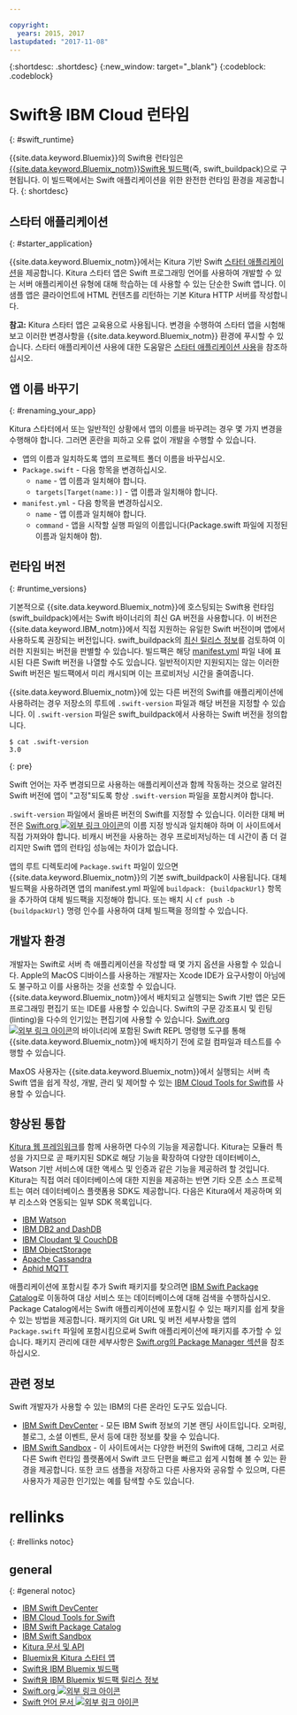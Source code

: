 ```yaml
---

copyright:
  years: 2015, 2017
lastupdated: "2017-11-08"
---
```


{:shortdesc: .shortdesc}
{:new_window: target="_blank"}
{:codeblock: .codeblock}

# Swift용 IBM Cloud 런타임
{: #swift_runtime}

{{site.data.keyword.Bluemix}}의 Swift용 런타임은 [{{site.data.keyword.Bluemix_notm}}Swift용 빌드팩](https://github.com/IBM-Swift/swift-buildpack)(즉, swift_buildpack)으로 구현됩니다.
이 빌드팩에서는 Swift 애플리케이션을 위한 완전한 런타임 환경을 제공합니다.
{: shortdesc}

## 스타터 애플리케이션
{: #starter_application}

{{site.data.keyword.Bluemix_notm}}에서는 Kitura 기반 Swift [스타터 애플리케이션](https://github.com/IBM-Bluemix/Kitura-Starter)을 제공합니다. Kitura 스타터 앱은 Swift 프로그래밍 언어를 사용하여 개발할 수 있는 서버 애플리케이션 유형에 대해 학습하는 데 사용할 수 있는 단순한 Swift 앱니다. 이 샘플 앱은 클라이언트에 HTML 컨텐츠를 리턴하는 기본 Kitura HTTP 서버를 작성합니다.

**참고:** Kitura 스타터 앱은 교육용으로 사용됩니다. 변경을 수행하여 스타터 앱을 시험해 보고 이러한 변경사항을 {{site.data.keyword.Bluemix_notm}} 환경에 푸시할 수 있습니다. 스타터 애플리케이션 사용에 대한 도움말은 [스타터 애플리케이션 사용](../../cfapps/starter_app_usage.html)을 참조하십시오.

## 앱 이름 바꾸기
{: #renaming_your_app}

Kitura 스타터에서 또는 일반적인 상황에서 앱의 이름을 바꾸려는 경우 몇 가지 변경을 수행해야 합니다. 그러면 혼란을 피하고 오류 없이 개발을 수행할 수 있습니다.

- 앱의 이름과 일치하도록 앱의 프로젝트 폴더 이름을 바꾸십시오.
- `Package.swift` - 다음 항목을 변경하십시오.
    - `name` - 앱 이름과 일치해야 합니다.
    - `targets[Target(name:)]` - 앱 이름과 일치해야 합니다.
- `manifest.yml` - 다음 항목을 변경하십시오.
    - `name` - 앱 이름과 일치해야 합니다.
    - `command` - 앱을 시작할 실행 파일의 이름입니다(Package.swift 파일에 지정된 이름과 일치해야 함).

## 런타임 버전
{: #runtime_versions}

기본적으로 {{site.data.keyword.Bluemix_notm}}에 호스팅되는 Swift용 런타임(swift_buildpack)에서는 Swift 바이너리의 최신 GA 버전을 사용합니다. 이 버전은 {{site.data.keyword.IBM_notm}}에서 직접 지원하는 유일한 Swift 버전이며 앱에서 사용하도록 권장되는 버전입니다. swift_buildpack의 [최신 릴리스 정보](https://github.com/IBM-Swift/swift-buildpack/releases)를 검토하여 이러한 지원되는 버전을 판별할 수 있습니다. 빌드팩은 해당 [manifest.yml](https://github.com/IBM-Swift/swift-buildpack/blob/master/manifest.yml) 파일 내에 표시된 다른 Swift 버전을 나열할 수도 있습니다. 일반적이지만 지원되지는 않는 이러한 Swift 버전은 빌드팩에서 미리 캐시되며 이는 프로비저닝 시간을 줄여줍니다.

{{site.data.keyword.Bluemix_notm}}에 있는 다른 버전의 Swift를 애플리케이션에 사용하려는 경우 저장소의 루트에 `.swift-version` 파일과 해당 버전을 지정할 수 있습니다. 이 `.swift-version` 파일은 swift_buildpack에서 사용하는 Swift 버전을 정의합니다.

```
$ cat .swift-version
3.0
```
{: pre}

Swift 언어는 자주 변경되므로 사용하는 애플리케이션과 함께 작동하는 것으로 알려진 Swift 버전에 앱이 "고정"되도록 항상 `.swift-version` 파일을 포함시켜야 합니다.

`.swift-version` 파일에서 올바른 버전의 Swift를 지정할 수 있습니다. 이러한 대체 버전은 [Swift.org ![외부 링크 아이콘](../../icons/launch-glyph.svg "외부 링크 아이콘")](https://swift.org/download/)의 이름 지정 방식과 일치해야 하며 이 사이트에서 직접 가져와야 합니다. 비캐시 버전을 사용하는 경우 프로비저닝하는 데 시간이 좀 더 걸리지만 Swift 앱의 런타임 성능에는 차이가 없습니다.

앱의 루트 디렉토리에 `Package.swift` 파일이 있으면 {{site.data.keyword.Bluemix_notm}}의 기본 swift_buildpack이 사용됩니다.  대체 빌드팩을 사용하려면 앱의 manifest.yml 파일에 `buildpack: {buildpackUrl}` 항목을 추가하여 대체 빌드팩을 지정해야 합니다. 또는 배치 시 `cf push -b {buildpackUrl}` 명령 인수를 사용하여 대체 빌드팩을 정의할 수 있습니다.


## 개발자 환경

개발자는 Swift로 서버 측 애플리케이션을 작성할 때 몇 가지 옵션을 사용할 수 있습니다. Apple의 MacOS 디바이스를 사용하는 개발자는 Xcode IDE가 요구사항이 아님에도 불구하고 이를 사용하는 것을 선호할 수 있습니다.  {{site.data.keyword.Bluemix_notm}}에서 배치되고 실행되는 Swift 기반 앱은 모든 프로그래밍 편집기 또는 IDE를 사용할 수 있습니다.  Swift의 구문 강조표시 및 린팅(linting)을 다수의 인기있는 편집기에 사용할 수 있습니다. [Swift.org ![외부 링크 아이콘](../../icons/launch-glyph.svg "외부 링크 아이콘")](https://swift.org/)의 바이너리에 포함된 Swift REPL 명령행 도구를 통해 {{site.data.keyword.Bluemix_notm}}에 배치하기 전에 로컬 컴파일과 테스트를 수행할 수 있습니다.

MaxOS 사용자는 {{site.data.keyword.Bluemix_notm}}에서 실행되는 서버 측 Swift 앱을 쉽게 작성, 개발, 관리 및 제어할 수 있는 [IBM Cloud Tools for Swift](http://cloudtools.bluemix.net/)를 사용할 수 있습니다.  


## 향상된 통합

[Kitura 웹 프레임워크](http://ibm-swift.github.io/Kitura/)를 함께 사용하면 다수의 기능을 제공합니다. Kitura는 모듈러 특성을 가지므로 곧 패키지된 SDK로 해당 기능을 확장하여 다양한 데이터베이스, Watson 기반 서비스에 대한 액세스 및 인증과 같은 기능을 제공하려 할 것입니다.  Kitura는 직접 여러 데이터베이스에 대한 지원을 제공하는 반면 기타 오픈 소스 프로젝트는 여러 데이터베이스 플랫폼용 SDK도 제공합니다. 다음은 Kitura에서 제공하며 외부 리소스와 연동되는 일부 SDK 목록입니다.

- [IBM Watson](https://swiftpkgs.ng.bluemix.net/package/IBM-Swift/swift-watson-sdk)
- [IBM DB2 and DashDB](https://swiftpkgs.ng.bluemix.net/package/IBM-DTeam/swift-for-db2)
- [IBM Cloudant 및 CouchDB](https://swiftpkgs.ng.bluemix.net/package/cloudant/swift-cloudant)
- [IBM ObjectStorage](https://swiftpkgs.ng.bluemix.net/package/ibm-bluemix-mobile-services/bluemix-objectstorage-serversdk-swift)
- [Apache Cassandra](https://swiftpkgs.ng.bluemix.net/package/IBM-Swift/Kassandra)
- [Aphid MQTT](https://swiftpkgs.ng.bluemix.net/package/IBM-Swift/Aphid)

애플리케이션에 포함시킬 추가 Swift 패키지를 찾으려면 [IBM Swift Package Catalog](https://swiftpkgs.ng.bluemix.net/)로 이동하여 대상 서비스 또는 데이터베이스에 대해 검색을 수행하십시오. Package Catalog에서는 Swift 애플리케이션에 포함시킬 수 있는 패키지를 쉽게 찾을 수 있는 방법을 제공합니다. 패키지의 Git URL 및 버전 세부사항을 앱의 `Package.swift` 파일에 포함시킴으로써 Swift 애플리케이션에 패키지를 추가할 수 있습니다. 패키지 관리에 대한 세부사항은 [Swift.org의 Package Manager 섹션](https://swift.org/package-manager/)을 참조하십시오.


## 관련 정보

Swift 개발자가 사용할 수 있는 IBM의 다른 온라인 도구도 있습니다.
- [IBM Swift DevCenter](https://developer.ibm.com/swift/) - 모든 IBM Swift 정보의 기본 랜딩 사이트입니다. 오퍼링, 블로그, 소셜 이벤트, 문서 등에 대한 정보를 찾을 수 있습니다.
- [IBM Swift Sandbox](https://swiftlang.ng.bluemix.net/) - 이 사이트에서는 다양한 버전의 Swift에 대해, 그리고 서로 다른 Swift 런타임 플랫폼에서 Swift 코드 단편을 빠르고 쉽게 시험해 볼 수 있는 환경을 제공합니다. 또한 코드 샘플을 저장하고 다른 사용자와 공유할 수 있으며, 다른 사용자가 제공한 인기있는 예를 탐색할 수도 있습니다.


# rellinks
{: #rellinks notoc}
## general
{: #general notoc}
* [IBM Swift DevCenter](https://developer.ibm.com/swift/)
* [IBM Cloud Tools for Swift](http://cloudtools.bluemix.net/)
* [IBM Swift Package Catalog](https://swiftpkgs.ng.bluemix.net/)
* [IBM Swift Sandbox](https://swiftlang.ng.bluemix.net/)
* [Kitura 문서 및 API](http://ibm-swift.github.io/Kitura/)
* [Bluemix용 Kitura 스타터 앱](https://github.com/IBM-Bluemix/Kitura-Starter)
* [Swift용 IBM Bluemix 빌드팩](https://github.com/IBM-Swift/swift-buildpack)
* [Swift용 IBM Bluemix 빌드팩 릴리스 정보](https://github.com/IBM-Swift/swift-buildpack/releases)
* [Swift.org ![외부 링크 아이콘](../../icons/launch-glyph.svg "외부 링크 아이콘")](https://swift.org/)
* [Swift 언어 문서 ![외부 링크 아이콘](../../icons/launch-glyph.svg "외부 링크 아이콘")](https://swift.org/documentation)
